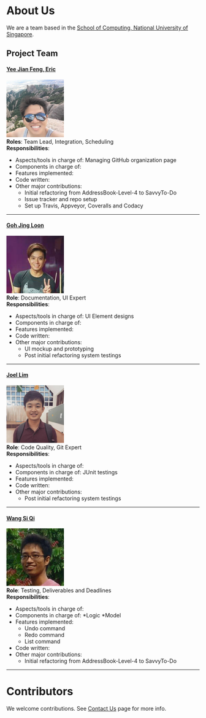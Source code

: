 # About Us

We are a team based in the [School of Computing, National University of Singapore](http://www.comp.nus.edu.sg).

## Project Team

#### [Yee Jian Feng, Eric](http://github.com/yeejfe) <br>
<img src="images/yeejfe.png" width="150"><br>
**Roles**: Team Lead, Integration, Scheduling <br>
**Responsibilities**:
* Aspects/tools in charge of: Managing GitHub organization page
* Components in charge of:
* Features implemented:
* Code written:
* Other major contributions:
  * Initial refactoring from AddressBook-Level-4 to SavvyTo-Do
  * Issue tracker and repo setup
  * Set up Travis, Appveyor, Coveralls and Codacy

-----

#### [Goh Jing Loon](https://github.com/jingloon)
<img src="images/jingloon.png" width="150"><br>
**Role**: Documentation, UI Expert <br>
**Responsibilities**:
* Aspects/tools in charge of: UI Element designs
* Components in charge of:
* Features implemented:
* Code written:
* Other major contributions:
    * UI mockup and prototyping
    * Post initial refactoring system testings

-----

#### [Joel Lim](https://github.com/aljorhythm)
<img src="images/aljorhythm.png" width="150"><br>
**Role**: Code Quality, Git Expert <br>
**Responsibilities**:
* Aspects/tools in charge of:
* Components in charge of: JUnit testings
* Features implemented:
* Code written:
* Other major contributions:
    * Post initial refactoring system testings
-----

#### [Wang Si Qi](https://github.com/coyotestarrkwsq)
<img src="images/coyotestarrkwsq.png" width="150"><br>
**Role**: Testing, Deliverables and Deadlines <br>
**Responsibilities**:
* Aspects/tools in charge of:
* Components in charge of:
	*Logic
	*Model
* Features implemented:
	* Undo command
	* Redo command
	* List command
* Code written:
* Other major contributions:
    * Initial refactoring from AddressBook-Level-4 to SavvyTo-Do

 -----

# Contributors

We welcome contributions. See [Contact Us](ContactUs.md) page for more info.

